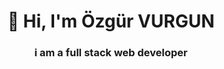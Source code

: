<h1 align="center">👋 Hi, I'm Özgür VURGUN</h1>
<h3 align="center">i am a full stack web developer</h3>
<!--
- 👀 I’m interested in ...

- 🌱 I’m currently learning ...

- 💞️ I’m looking to collaborate on ...

- 📫 How to reach me ...
--->
<br/>
<div align="center">![Languages](https://github-readme-stats.vercel.app/api/top-langs/?username=ozgurvurgun&layout=compact)</div> 

<!---
ozgurvurgun/ozgurvurgun is a ✨ special ✨ repository because its `README.md` (this file) appears on your GitHub profile.
You can click the Preview link to take a look at your changes.
--->

